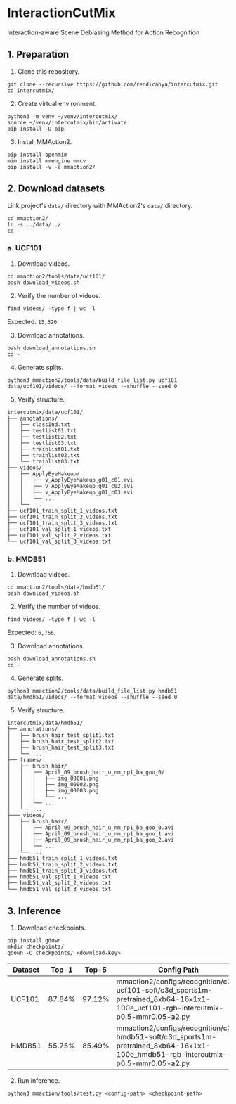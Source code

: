 # InteractionCutMix

Interaction-aware Scene Debiasing Method for Action Recognition

## 1. Preparation

1. Clone this repository.

```shell
git clone --recursive https://github.com/rendicahya/intercutmix.git
cd intercutmix/
```

2. Create virtual environment.

```shell
python3 -m venv ~/venv/intercutmix/
source ~/venv/intercutmix/bin/activate
pip install -U pip
```

3. Install MMAction2.

```shell
pip install openmim
mim install mmengine mmcv
pip install -v -e mmaction2/
```

## 2. Download datasets

Link project's `data/` directory with MMAction2's `data/` directory.

```shell
cd mmaction2/
ln -s ../data/ ./
cd -
```

### a. UCF101

1. Download videos.

```shell
cd mmaction2/tools/data/ucf101/
bash download_videos.sh
```

2. Verify the number of videos.

```shell
find videos/ -type f | wc -l
```

Expected: `13,320`.

3. Download annotations.

```shell
bash download_annotations.sh
cd -
```

4. Generate splits.

```shell
python3 mmaction2/tools/data/build_file_list.py ucf101 data/ucf101/videos/ --format videos --shuffle --seed 0
```

5. Verify structure.

```shell
intercutmix/data/ucf101/
├── annotations/
│   ├── classInd.txt
│   ├── testlist01.txt
│   ├── testlist02.txt
│   ├── testlist03.txt
│   ├── trainlist01.txt
│   ├── trainlist02.txt
│   └── trainlist03.txt
├── videos/
│   ├── ApplyEyeMakeup/
│   │   ├── v_ApplyEyeMakeup_g01_c01.avi
│   │   ├── v_ApplyEyeMakeup_g01_c02.avi
│   │   ├── v_ApplyEyeMakeup_g01_c03.avi
│   │   └── ...
│   └── ...
├── ucf101_train_split_1_videos.txt
├── ucf101_train_split_2_videos.txt
├── ucf101_train_split_3_videos.txt
├── ucf101_val_split_1_videos.txt
├── ucf101_val_split_2_videos.txt
└── ucf101_val_split_3_videos.txt
```

### b. HMDB51

1. Download videos.

```shell
cd mmaction2/tools/data/hmdb51/
bash download_videos.sh
```

2. Verify the number of videos.

```shell
find videos/ -type f | wc -l
```

Expected: `6,766`.

3. Download annotations.

```shell
bash download_annotations.sh
cd -
```

4. Generate splits.

```shell
python3 mmaction2/tools/data/build_file_list.py hmdb51 data/hmdb51/videos/ --format videos --shuffle --seed 0
```

5. Verify structure.

```shell
intercutmix/data/hmdb51/
├── annotations/
│   ├── brush_hair_test_split1.txt
│   ├── brush_hair_test_split2.txt
│   ├── brush_hair_test_split3.txt
│   └── ...
├── frames/
│   ├── brush_hair/
│   │   ├── April_09_brush_hair_u_nm_np1_ba_goo_0/
│   │   │   ├── img_00001.png
│   │   │   ├── img_00002.png
│   │   │   ├── img_00003.png
│   │   │   └── ...
│   │   └── ...
│   └── ...
├─── videos/
│   ├── brush_hair/
│   │   ├── April_09_brush_hair_u_nm_np1_ba_goo_0.avi
│   │   ├── April_09_brush_hair_u_nm_np1_ba_goo_1.avi
│   │   ├── April_09_brush_hair_u_nm_np1_ba_goo_2.avi
│   │   └── ...
│   └── ...
├── hmdb51_train_split_1_videos.txt
├── hmdb51_train_split_2_videos.txt
├── hmdb51_train_split_3_videos.txt
├── hmdb51_val_split_1_videos.txt
├── hmdb51_val_split_2_videos.txt
└── hmdb51_val_split_3_videos.txt
```

## 3. Inference

1. Download checkpoints.

```shell
pip install gdown
mkdir checkpoints/
gdown -O checkpoints/ <download-key>
```

| **Dataset** | **Top-1** | **Top-5** | **Config Path**                                                                                                                   | **Checkpoint Path**                        | **Download Key**                  |
|-------------|-----------|-----------|-----------------------------------------------------------------------------------------------------------------------------------|--------------------------------------------|-----------------------------------|
| UCF101      | 87.84%    | 97.12%    | mmaction2/configs/recognition/c3d-ucf101-soft/c3d_sports1m-pretrained_8xb64-16x1x1-100e_ucf101-rgb-intercutmix-p0.5-mmr0.05-a2.py | checkpoints/ucf101-icm-p0.5-mmr0.05-a2.pth | 1Aynmc64VpLJEXBeNe-Bq_u787h5pX2aq |
| HMDB51      | 55.75%    | 85.49%    | mmaction2/configs/recognition/c3d-hmdb51-soft/c3d_sports1m-pretrained_8xb64-16x1x1-100e_hmdb51-rgb-intercutmix-p0.5-mmr0.05-a2.py | checkpoints/hmdb51-icm-p0.5-mmr0.05.pth    | 1cb3gfG3qJUAAsrMSXcXm0LKHLSuuDGd6 |

2. Run inference.

```shell
python3 mmaction/tools/test.py <config-path> <checkpoint-path>
```
